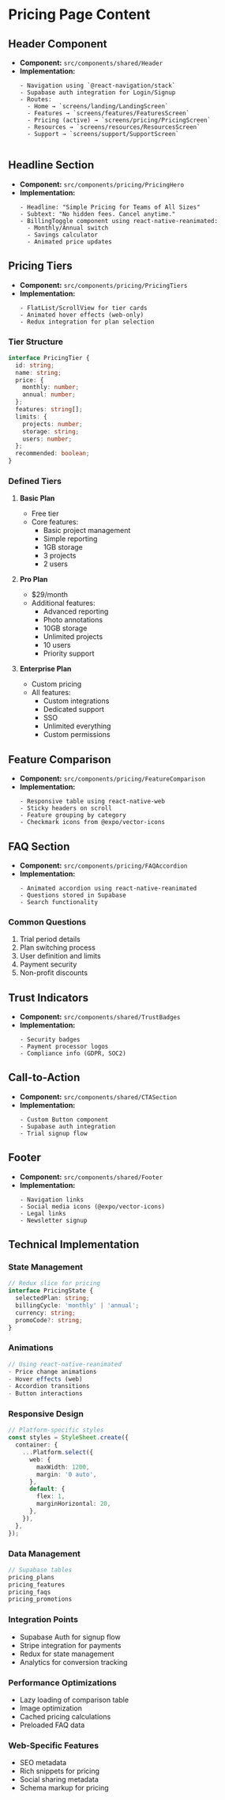 # Pricing Page Content

## Header Component
- **Component:** `src/components/shared/Header`
- **Implementation:**
  ```tsx
  - Navigation using `@react-navigation/stack`
  - Supabase auth integration for Login/Signup
  - Routes:
    - Home → `screens/landing/LandingScreen`
    - Features → `screens/features/FeaturesScreen`
    - Pricing (active) → `screens/pricing/PricingScreen`
    - Resources → `screens/resources/ResourcesScreen`
    - Support → `screens/support/SupportScreen`
   
  ```

## Headline Section
- **Component:** `src/components/pricing/PricingHero`
- **Implementation:**
  ```tsx
  - Headline: "Simple Pricing for Teams of All Sizes"
  - Subtext: "No hidden fees. Cancel anytime."
  - BillingToggle component using react-native-reanimated:
    - Monthly/Annual switch
    - Savings calculator
    - Animated price updates
  ```

## Pricing Tiers
- **Component:** `src/components/pricing/PricingTiers`
- **Implementation:**
  ```tsx
  - FlatList/ScrollView for tier cards
  - Animated hover effects (web-only)
  - Redux integration for plan selection
  ```

### Tier Structure
```typescript
interface PricingTier {
  id: string;
  name: string;
  price: {
    monthly: number;
    annual: number;
  };
  features: string[];
  limits: {
    projects: number;
    storage: string;
    users: number;
  };
  recommended: boolean;
}
```

### Defined Tiers
1. **Basic Plan**
   - Free tier
   - Core features:
     - Basic project management
     - Simple reporting
     - 1GB storage
     - 3 projects
     - 2 users

2. **Pro Plan**
   - $29/month
   - Additional features:
     - Advanced reporting
     - Photo annotations
     - 10GB storage
     - Unlimited projects
     - 10 users
     - Priority support

3. **Enterprise Plan**
   - Custom pricing
   - All features:
     - Custom integrations
     - Dedicated support
     - SSO
     - Unlimited everything
     - Custom permissions

## Feature Comparison
- **Component:** `src/components/pricing/FeatureComparison`
- **Implementation:**
  ```tsx
  - Responsive table using react-native-web
  - Sticky headers on scroll
  - Feature grouping by category
  - Checkmark icons from @expo/vector-icons
  ```

## FAQ Section
- **Component:** `src/components/pricing/FAQAccordion`
- **Implementation:**
  ```tsx
  - Animated accordion using react-native-reanimated
  - Questions stored in Supabase
  - Search functionality
  ```

### Common Questions
1. Trial period details
2. Plan switching process
3. User definition and limits
4. Payment security
5. Non-profit discounts

## Trust Indicators
- **Component:** `src/components/shared/TrustBadges`
- **Implementation:**
  ```tsx
  - Security badges
  - Payment processor logos
  - Compliance info (GDPR, SOC2)
  ```

## Call-to-Action
- **Component:** `src/components/shared/CTASection`
- **Implementation:**
  ```tsx
  - Custom Button component
  - Supabase auth integration
  - Trial signup flow
  ```

## Footer
- **Component:** `src/components/shared/Footer`
- **Implementation:**
  ```tsx
  - Navigation links
  - Social media icons (@expo/vector-icons)
  - Legal links
  - Newsletter signup
  ```

## Technical Implementation

### State Management
```typescript
// Redux slice for pricing
interface PricingState {
  selectedPlan: string;
  billingCycle: 'monthly' | 'annual';
  currency: string;
  promoCode?: string;
}
```

### Animations
```typescript
// Using react-native-reanimated
- Price change animations
- Hover effects (web)
- Accordion transitions
- Button interactions
```

### Responsive Design
```typescript
// Platform-specific styles
const styles = StyleSheet.create({
  container: {
    ...Platform.select({
      web: {
        maxWidth: 1200,
        margin: '0 auto',
      },
      default: {
        flex: 1,
        marginHorizontal: 20,
      },
    }),
  },
});
```

### Data Management
```typescript
// Supabase tables
pricing_plans
pricing_features
pricing_faqs
pricing_promotions
```

### Integration Points
- Supabase Auth for signup flow
- Stripe integration for payments
- Redux for state management
- Analytics for conversion tracking

### Performance Optimizations
- Lazy loading of comparison table
- Image optimization
- Cached pricing calculations
- Preloaded FAQ data

### Web-Specific Features
- SEO metadata
- Rich snippets for pricing
- Social sharing metadata
- Schema markup for pricing 